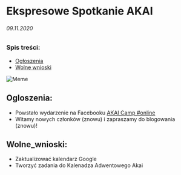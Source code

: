 # Ekspresowe Spotkanie AKAI 
###### 09.11.2020

### Spis treści:
- [Ogłoszenia](#Ogloszenia)
- [Wolne wnioski](#Wolne_wnioski)

![Meme](https://i.redd.it/tg3yala5x7y51.jpg)

## Ogloszenia:
 - Powstało wydarzenie na Facebooku [AKAI Camp #online](https://www.facebook.com/events/374140373898864)
 - Witamy nowych członków (znowu) i zapraszamy do blogowania (znowu)!



## Wolne_wnioski:
- Zaktualizować kalendarz Google
- Tworzyć zadania do Kalenadza Adwentowego Akai

